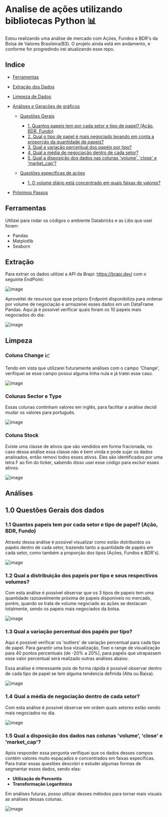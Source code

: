 # Analise de ações utilizando bibliotecas Python 📊
Estou realizando uma análise de mercado com Ações, Fundos e BDR's da Bolsa de Valores Brasileira(B3). 
O projeto ainda está em andamento, e conforme for progredindo irei atualizando esse repo.

## Indice  
- <a href="#Ferramentas">Ferramentas</a>  
- <a href="#Extração">Extração dos Dados</a> 
- <a href="#Limpeza">Limpeza de Dados</a>  
- <a href="#Análises">Análises e Gerações de gráficos</a>
    - <a href="#1.0">Questões Gerais</a>
      - <a href="#1.1">1. Quantos papeis tem por cada setor e tipo de papel? (Ação, BDR, Fundo)</a>
      - <a href="#1.2">2. Qual o tipo de papel é mais negociado levando em conta a proporção da quantidade de papeis?</a>
      - <a href="#1.3">3. Qual a variação percentual dos papéis por tipo?</a>
      - <a href="#1.4">4. Qual a média de negociação dentro de cada setor?</a>
      - <a href="#1.5">5. Qual a disposição dos dados nas colunas 'volume', 'close' e 'market_cap'?</a>
        
    - <a href="#2.0">Questões específicas de ações</a>
      - <a href="#1.5">1. O volume diário está concentrado em quais faixas de valores?</a>

- <a href="#Próximos_passos">Próximos Passos</a>
    
## Ferramentas
Utilizei para rodar os códigos o ambiente Databricks e as Libs que usei foram:
- Pandas
- Matplotlib
- Seaborn


## Extração
Para extrair os dados utilizei a API da Brapi: https://brapi.dev/ com o seguinte EndPoint:

![image](https://github.com/MateusNaza/Analise_de_acoes_com_bibliotecas_python/assets/127886025/91948ec2-f67d-438e-92b3-b75840f8a9bd)


Aproveitei de resursos que esse próprio Endpoint disponibiliza para ordenar por volume de negociação e armazenei esses dados em um DataFrame Pandas.
Aqui já é possivel verificar quais foram os 10 papeis mais negociados do dia:

![image](https://github.com/MateusNaza/Analise_de_acoes_com_bibliotecas_python/assets/127886025/d629253d-6557-4fbf-8c55-f94ea9733ddc)


## Limpeza

### Coluna Change 📈
Tendo em vista que utilizarei futuramente análises com o campo 'Change', verifiquei se esse campo possui alguma linha nula e já tratei esse caso.

![image](https://github.com/MateusNaza/Analise_de_acoes_com_bibliotecas_python/assets/127886025/a6ad69cd-819b-4de5-9e94-a3639349e496)


### Colunas Sector e Type
Essas colunas continham valores em inglês, para facilitar a análise decidi mudar os valores para português.

![image](https://github.com/MateusNaza/Analise_de_acoes_com_bibliotecas_python/assets/127886025/6e8bbae8-3eb7-4e38-9f61-23d889fce89e)

### Coluna Stock
Existe uma classe de ativos que são vendidos em forma fracionada, no caso dessa análise essa classe não é bem vinda e pode sujar os dados analisados, então removi todos esses ativos. Eles são identificados por uma letra F ao fim do ticker, sabendo disso usei esse código para excluir esses ativos:

![image](https://github.com/MateusNaza/Analise_de_acoes_com_bibliotecas_python/assets/127886025/9a9a8a30-8d20-4726-a136-708bf02e8144)

## Análises

## 1.0 Questões Gerais dos dados
### 1.1 Quantos papeis tem por cada setor e tipo de papel? (Ação, BDR, Fundo)
Atravéz dessa análise é possivel visualizar como estão distribuidos os papéis dentro de cada setor, trazendo tanto a quantidade de papéis em cada setor, como também a proporção dos tipos (Ações, Fundos e BDR's).

![image](https://github.com/MateusNaza/Analise_de_acoes_com_bibliotecas_python/assets/127886025/9ada25e6-538a-40d9-b0fd-6260dbe4e41f)

### 1.2 Qual a distribuição dos papeis por tipo e seus respectivos volumes?
Com esta análise é possível observar que os 3 tipos de papeis tem uma quantidade razoavelmente próxima de papeis disponíveis no mercado, porém, quando se trata de volume negociado as ações se destacam totalmente, sendo os papeis mais negociados da bolsa.

![image](https://github.com/MateusNaza/Analise_de_acoes_com_bibliotecas_python/assets/127886025/735d4ddd-035e-400d-b82b-d5da0f39ca7e)


### 1.3 Qual a variação percentual dos papéis por tipo?
Aqui é possivel verificar os 'outliers' de variação percentual para cada tipo de papel. Para garantir uma boa vizualização, fixei o range de visualização para 40 pontos percentuais (de -20% a 20%), para papéis que utrapassem esse valor percentual será realizado outras análises abaixo.

Essa análise é interessante pois de forma rápida é possivel observar dentro de cada tipo de papel se tem alguma tendencia definida (Alta ou Baixa).

![image](https://github.com/MateusNaza/Analise_de_acoes_com_bibliotecas_python/assets/127886025/973958dd-a367-41e8-85e0-b2ad97a2004f)

### 1.4 Qual a média de negociação dentro de cada setor?
Com esta análise é possivel observar em ordem quais setores estão sendo mais negociados no dia.

![image](https://github.com/MateusNaza/Analise_de_acoes_com_bibliotecas_python/assets/127886025/8cf38742-e52e-4710-9a65-a5278480918d)

### 1.5 Qual a disposição dos dados nas colunas 'volume', 'close' e 'market_cap'?
Após responder essa pergunta verifiquei que os dados desses campos contém valores muito espaçados e concentrados em faixas específicas.    
Para tratar essas questões descobri e estudei algumas formas de segmentar esses dados, sendo elas:    
- **Utilização de Percentis**    
- **Transformação Logarítmica**

Em análises futuras, posso utilizar desses métodos para tornar mais visuais as análises dessas colunas.
    
![image](https://github.com/MateusNaza/Analise_de_acoes_com_bibliotecas_python/assets/127886025/bbfc8d83-18b0-4f85-88a3-a358b00f0986)

